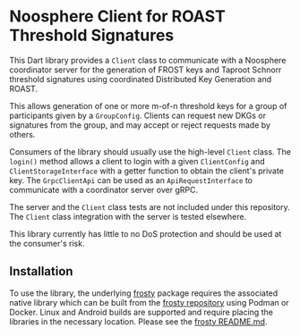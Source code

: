 # Noosphere Client for ROAST Threshold Signatures

This Dart library provides a `Client` class to communicate with a Noosphere
coordinator server for the generation of FROST keys and Taproot Schnorr
threshold signatures using coordinated Distributed Key Generation and ROAST.

This allows generation of one or more m-of-n threshold keys for a group of
participants given by a `GroupConfig`. Clients can request new DKGs or
signatures from the group, and may accept or reject requests made by others.

Consumers of the library should usually use the high-level `Client` class. The
`login()` method allows a client to login with a given `ClientConfig` and
`ClientStorageInterface` with a getter function to obtain the client's private
key. The `GrpcClientApi` can be used as an `ApiRequestInterface` to communicate
with a coordinator server over gRPC.

The server and the `Client` class tests are not included under this repository.
The `Client` class integration with the server is tested elsewhere.

This library currently has little to no DoS protection and should be used at the
consumer's risk.

## Installation

To use the library, the underlying [frosty](https://pub.dev/packages/frosty)
package requires the associated native library which can be built from the
[frosty repository](https://github.com/peercoin/frosty) using Podman or Docker.
Linux and Android builds are supported and require placing the libraries in the
necessary location. Please see the
[frosty README.md](https://github.com/peercoin/frosty).
